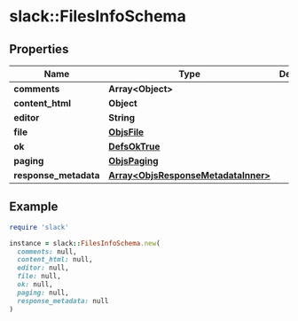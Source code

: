 # slack::FilesInfoSchema

## Properties

| Name | Type | Description | Notes |
| ---- | ---- | ----------- | ----- |
| **comments** | **Array&lt;Object&gt;** |  |  |
| **content_html** | **Object** |  | [optional] |
| **editor** | **String** |  | [optional] |
| **file** | [**ObjsFile**](ObjsFile.md) |  |  |
| **ok** | [**DefsOkTrue**](DefsOkTrue.md) |  |  |
| **paging** | [**ObjsPaging**](ObjsPaging.md) |  | [optional] |
| **response_metadata** | [**Array&lt;ObjsResponseMetadataInner&gt;**](ObjsResponseMetadataInner.md) |  | [optional] |

## Example

```ruby
require 'slack'

instance = slack::FilesInfoSchema.new(
  comments: null,
  content_html: null,
  editor: null,
  file: null,
  ok: null,
  paging: null,
  response_metadata: null
)
```

